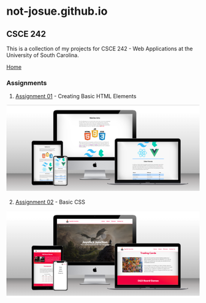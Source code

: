 # not-josue.github.io

## CSCE 242

This is a collection of my projects for CSCE 242 - Web Applications at the University of South Carolina.

[Home](https://not-josue.github.io/csce242/)

### Assignments

1. [Assignment 01](https://not-josue.github.io/csce242/assignments/assignment01/index.html) - Creating Basic HTML Elements

![A web page concerning an introduction to web development in different viewports](./assets/images/assignment01.png)

2. [Assignment 02](https://not-josue.github.io/csce242/assignments/assignment02/index.html) - Basic CSS

![A web page about a store that sells games and toys in different viewports](./assets/images/assignment02.png)